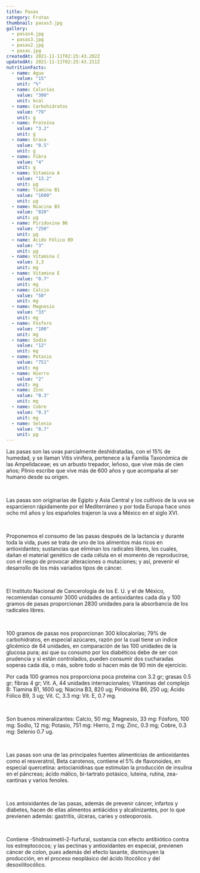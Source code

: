 ```yaml
---
title: Pasas
category: Frutas
thumbnail: pasas3.jpg
gallery:
  - pasas4.jpg
  - pasas3.jpg
  - pasas2.jpg
  - pasas.jpg
createdAt: 2021-11-11T02:25:43.202Z
updatedAt: 2021-11-11T02:25:43.211Z
nutritionFacts:
  - name: Agua
    value: "15"
    unit: "%"
  - name: Calorías
    value: "300"
    unit: kcal
  - name: Carbohidratos
    value: "79"
    unit: g
  - name: Proteína
    value: "3.2"
    unit: g
  - name: Grasa
    value: "0.5"
    unit: g
  - name: Fibra
    value: "4"
    unit: g
  - name: Vitamina A
    value: "13.2"
    unit: µg
  - name: Tiamina B1
    value: "1600"
    unit: µg
  - name: Niacina B3
    value: "820"
    unit: µg
  - name: Piridoxina B6
    value: "250"
    unit: µg
  - name: Ácido Fólico B9
    value: "3"
    unit: µg
  - name: Vitamina C
    value: 3,3
    unit: mg
  - name: Vitamina E
    value: "0.7"
    unit: mg
  - name: Calcio
    value: "50"
    unit: mg
  - name: Magnesio
    value: "33"
    unit: mg
  - name: Fósforo
    value: "100"
    unit: mg
  - name: Sodio
    value: "12"
    unit: mg
  - name: Potasio
    value: "751"
    unit: mg
  - name: Hierro
    value: "2"
    unit: mg
  - name: Zinc
    value: "0.3"
    unit: mg
  - name: Cobre
    value: "0.3"
    unit: mg
  - name: Selenio
    value: "0.7"
    unit: µg
---
```

Las pasas son las uvas parcialmente deshidratadas, con el 15% de humedad, y se llaman Vitis vinifera, pertenece a la Familia Taxonómica de las Ampelidaceae; es un arbusto trepador, leñoso, que vive más de cien años; Plinio escribe que vive más de 600 años y que acompaña al ser humano desde su origen.

<br/>

Las pasas son originarias de Egipto y Asia Central y los cultivos de la uva se esparcieron rápidamente por el Mediterráneo y por toda Europa hace unos ocho mil años y los españoles trajeron la uva a México en el siglo XVI.

<br/>

Proponemos el consumo de las pasas después de la lactancia y durante toda la vida, pues se trata de uno de los alimentos más ricos en antioxidantes; sustancias que eliminan los radicales libres, los cuales, dañan el material genético de cada célula en el momento de reproducirse, con el riesgo de provocar alteraciones o mutaciones; y así, prevenir el desarrollo de los más variados tipos de cáncer.

<br/>

El Instituto Nacional de Cancerología de los E. U. y el de México, recomiendan consumir 3000 unidades de antioxidantes cada día y 100 gramos de pasas proporcionan 2830 unidades para la absorbancia de los radicales libres.

<br/>

100 gramos de pasas nos proporcionan 300 kilocalorías; 79% de carbohidratos, en especial azúcares, razón por la cual tiene un indice glicémico de 64 unidades, en comparación de las 100 unidades de la glucosa pura; así que su consumo por los diabéticos debe de ser con prudencia y si están controlados, pueden consumir dos cucharadas soperas cada día, o más, sobre todo si hacen más de 90 min de ejercicio.

Por cada 100 gramos nos proporciona poca proteína con 3.2 gr; grasas 0.5 gr; fibras 4 gr; Vit. A, 44 unidades internacionales; Vitaminas del complejo B: Tiamina B1, 1600 ug; Niacina B3, 820 ug; Piridoxina B6, 250 ug; Ácido Fólico B9, 3 ug; Vit. C, 3.3 mg: Vit. E, 0.7 mg.

<br/>

Son buenos mineralizantes: Calcio, 50 mg; Magnesio, 33 mg: Fósforo, 100 mg: Sodio, 12 mg; Potasio, 751 mg: Hierro, 2 mg; Zinc, 0.3 mg; Cobre, 0.3 mg: Selenio 0.7 ug.

<br/>

Las pasas son una de las principales fuentes alimenticias de antioxidantes como el resveratrol, Beta carotenos, contiene el 5% de flavonoides, en especial quercetina: antocianidinas que estimulan la producción de insulina en el páncreas; ácido málico, bi-tartrato potásico, luteina, rutina, zea-xantinas y varios fenoles.

<br/>

Los antoixidantes de las pasas, además de prevenir cáncer, infartos y diabetes, hacen de ellas alimentos antiácidos y alcalinizantes, por lo que previenen además: gastritis, úlceras, caries y osteoporosis.

<br/>

Contiene -5hidroximetil-2-furfural, sustancia con efecto antibiótico contra los estreptococos; y las pectinas y antioxidantes en especial, previenen cáncer de colon, pues además del efecto laxante, disminuyen la producción, en el proceso neoplásico del ácido litocólico y del desoxilitocólico.